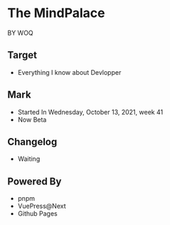 # The MindPalace 

BY WOQ

## Target

- Everything I know about Devlopper

## Mark

- Started In Wednesday, October 13, 2021, week 41
- Now Beta

## Changelog

- Waiting

## Powered By

- pnpm
- VuePress@Next
- Github Pages